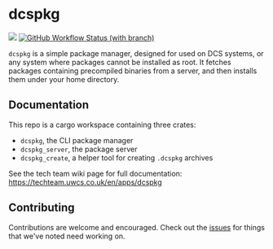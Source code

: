 # dcspkg

[![](https://img.shields.io/crates/v/dcspkg)](https://crates.io/crates/dcspkg)
[![GitHub Workflow Status (with branch)](https://img.shields.io/github/actions/workflow/status/UWCS/dcspkg/ci.yml?branch=main)](https://github.com/UWCS/dcspkg/actions)

`dcspkg` is a simple package manager, designed for used on DCS systems, or any system where packages cannot be installed as root. It fetches packages containing precompiled binaries from a server, and then installs them under your home directory.

## Documentation

This repo is a cargo workspace containing three crates:

- `dcspkg`, the CLI package manager
- `dcspkg_server`, the package server
- `dcspkg_create`, a helper tool for creating `.dcspkg` archives

See the tech team wiki page for full documentation: https://techteam.uwcs.co.uk/en/apps/dcspkg

## Contributing

Contributions are welcome and encouraged. Check out the [issues](https://github.com/UWCS/dcspkg/issues) for things that we've noted need working on. 
